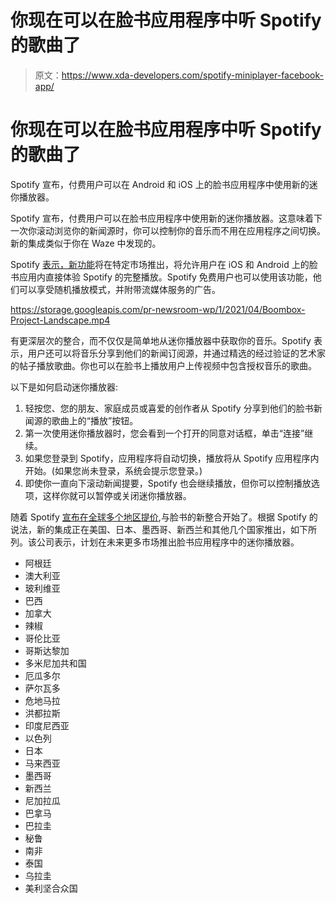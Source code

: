 # 你现在可以在脸书应用程序中听 Spotify 的歌曲了

> 原文：<https://www.xda-developers.com/spotify-miniplayer-facebook-app/>

# 你现在可以在脸书应用程序中听 Spotify 的歌曲了

Spotify 宣布，付费用户可以在 Android 和 iOS 上的脸书应用程序中使用新的迷你播放器。

Spotify 宣布，付费用户可以在脸书应用程序中使用新的迷你播放器。这意味着下一次你滚动浏览你的新闻源时，你可以控制你的音乐而不用在应用程序之间切换。新的集成类似于你在 Waze 中发现的。

Spotify [表示，新功能](https://newsroom.spotify.com/2021-04-26/share-explore-and-discover-music-and-podcasts-via-spotify-in-the-facebook-app/)将在特定市场推出，将允许用户在 iOS 和 Android 上的脸书应用内直接体验 Spotify 的完整播放。Spotify 免费用户也可以使用该功能，他们可以享受随机播放模式，并附带流媒体服务的广告。

https://storage.googleapis.com/pr-newsroom-wp/1/2021/04/Boombox-Project-Landscape.mp4

有更深层次的整合，而不仅仅是简单地从迷你播放器中获取你的音乐。Spotify 表示，用户还可以将音乐分享到他们的新闻订阅源，并通过精选的经过验证的艺术家的帖子播放歌曲。你也可以在脸书上播放用户上传视频中包含授权音乐的歌曲。

以下是如何启动迷你播放器:

1.  轻按您、您的朋友、家庭成员或喜爱的创作者从 Spotify 分享到他们的脸书新闻源的歌曲上的“播放”按钮。
2.  第一次使用迷你播放器时，您会看到一个打开的同意对话框，单击“连接”继续。
3.  如果您登录到 Spotify，应用程序将自动切换，播放将从 Spotify 应用程序内开始。(如果您尚未登录，系统会提示您登录。)
4.  即使你一直向下滚动新闻提要，Spotify 也会继续播放，但你可以控制播放选项，这样你就可以暂停或关闭迷你播放器。

随着 Spotify [宣布在全球多个地区提价](https://www.xda-developers.com/spotify-plans-price-increase-us-uk-europe/),与脸书的新整合开始了。根据 Spotify 的说法，新的集成正在美国、日本、墨西哥、新西兰和其他几个国家推出，如下所列。该公司表示，计划在未来更多市场推出脸书应用程序中的迷你播放器。

*   阿根廷
*   澳大利亚
*   玻利维亚
*   巴西
*   加拿大
*   辣椒
*   哥伦比亚
*   哥斯达黎加
*   多米尼加共和国
*   厄瓜多尔
*   萨尔瓦多
*   危地马拉
*   洪都拉斯
*   印度尼西亚
*   以色列
*   日本
*   马来西亚
*   墨西哥
*   新西兰
*   尼加拉瓜
*   巴拿马
*   巴拉圭
*   秘鲁
*   南非
*   泰国
*   乌拉圭
*   美利坚合众国